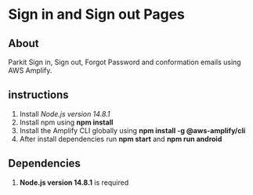 # Sign in and Sign out Pages
## About
Parkit Sign in, Sign out, Forgot Password and conformation emails using AWS Amplify.

## instructions
1. Install *Node.js version 14.8.1*
3. Install npm using **npm install**
4. Install the Amplify CLI globally using **npm install -g @aws-amplify/cli**
5. After install dependencies run **npm start** and **npm run android**

## Dependencies
1. **Node.js version 14.8.1** is required
